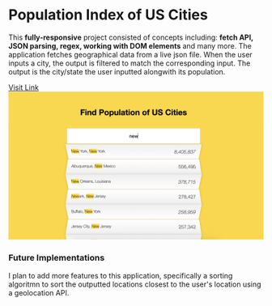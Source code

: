 # Population Index of US Cities

This **fully-responsive** project consisted of concepts including: **fetch API, JSON parsing, regex, working with DOM elements** and many more.
The application fetches geographical data from a live json file. When the user inputs a city, the output is filtered to match the corresponding input. The output is the city/state the user inputted alongwith its population.

[Visit Link](https://anantjawanda.github.io/Population-Index/)
![](site-screenshot3.png)

### Future Implementations

I plan to add more features to this application, specifically a sorting algoritmn to sort the outputted locations closest to the user's location using a geolocation API.


